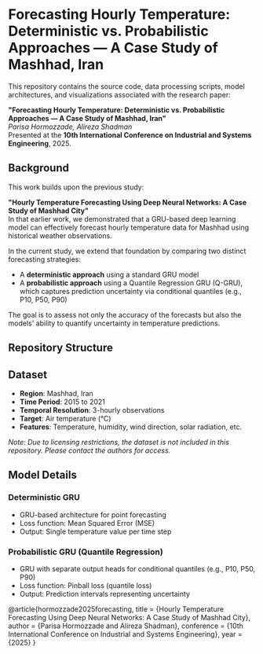 # Forecasting Hourly Temperature: Deterministic vs. Probabilistic Approaches — A Case Study of Mashhad, Iran

This repository contains the source code, data processing scripts, model architectures, and visualizations associated with the research paper:

**"Forecasting Hourly Temperature: Deterministic vs. Probabilistic Approaches — A Case Study of Mashhad, Iran"**  
*Parisa Hormozzade, Alireza Shadman*  
Presented at the **10th International Conference on Industrial and Systems Engineering**, 2025.

## Background

This work builds upon the previous study:

**"Hourly Temperature Forecasting Using Deep Neural Networks: A Case Study of Mashhad City"**  
In that earlier work, we demonstrated that a GRU-based deep learning model can effectively forecast hourly temperature data for Mashhad using historical weather observations.

In the current study, we extend that foundation by comparing two distinct forecasting strategies:

- A **deterministic approach** using a standard GRU model
- A **probabilistic approach** using a Quantile Regression GRU (Q-GRU), which captures prediction uncertainty via conditional quantiles (e.g., P10, P50, P90)

The goal is to assess not only the accuracy of the forecasts but also the models' ability to quantify uncertainty in temperature predictions.

## Repository Structure


## Dataset

- **Region**: Mashhad, Iran  
- **Time Period**: 2015 to 2021  
- **Temporal Resolution**: 3-hourly observations  
- **Target**: Air temperature (°C)  
- **Features**: Temperature, humidity, wind direction, solar radiation, etc.

*Note: Due to licensing restrictions, the dataset is not included in this repository. Please contact the authors for access.*

## Model Details

### Deterministic GRU

- GRU-based architecture for point forecasting
- Loss function: Mean Squared Error (MSE)
- Output: Single temperature value per time step

### Probabilistic GRU (Quantile Regression)

- GRU with separate output heads for conditional quantiles (e.g., P10, P50, P90)
- Loss function: Pinball loss (quantile loss)
- Output: Prediction intervals representing uncertainty

@article{hormozzade2025forecasting,
  title     = {Hourly Temperature Forecasting Using Deep Neural Networks: A Case Study of Mashhad City},
  author    = {Parisa Hormozzade and Alireza Shadman},
  conference = {10th International Conference on Industrial and Systems Engineering},
  year      = {2025}
}
